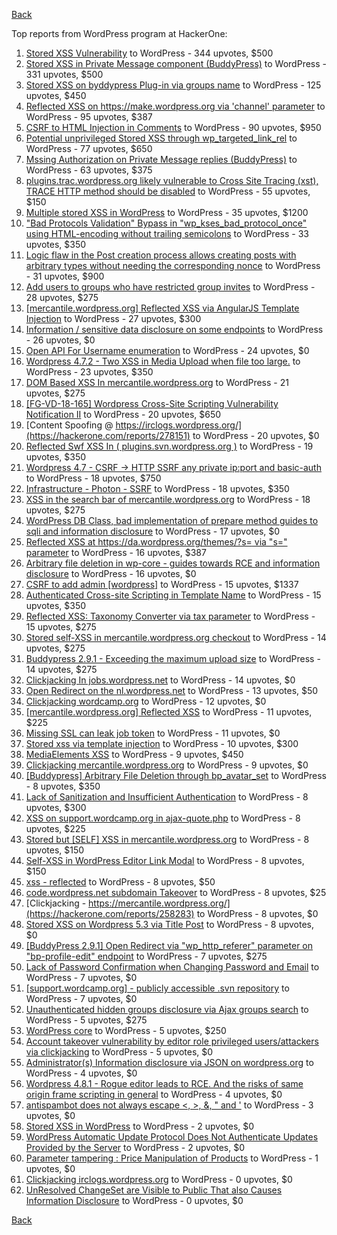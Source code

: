 [Back](../README.md)

Top reports from WordPress program at HackerOne:

1. [Stored XSS Vulnerability](https://hackerone.com/reports/643908) to WordPress - 344 upvotes, $500
2. [Stored XSS in Private Message component (BuddyPress)](https://hackerone.com/reports/487081) to WordPress - 331 upvotes, $500
3. [Stored XSS on byddypress Plug-in via groups name](https://hackerone.com/reports/592316) to WordPress - 125 upvotes, $450
4. [Reflected XSS on https://make.wordpress.org via 'channel' parameter](https://hackerone.com/reports/659419) to WordPress - 95 upvotes, $387
5. [CSRF to HTML Injection in Comments](https://hackerone.com/reports/428019) to WordPress - 90 upvotes, $950
6. [Potential unprivileged Stored XSS through wp_targeted_link_rel](https://hackerone.com/reports/509930) to WordPress - 77 upvotes, $650
7. [Mssing Authorization on Private Message replies (BuddyPress)](https://hackerone.com/reports/490782) to WordPress - 63 upvotes, $375
8. [plugins.trac.wordpress.org likely vulnerable to Cross Site Tracing (xst), TRACE HTTP method should be disabled](https://hackerone.com/reports/222692) to WordPress - 55 upvotes, $150
9. [Multiple stored XSS in WordPress](https://hackerone.com/reports/221507) to WordPress - 35 upvotes, $1200
10. ["Bad Protocols Validation" Bypass in "wp_kses_bad_protocol_once" using HTML-encoding without trailing semicolons](https://hackerone.com/reports/339483) to WordPress - 33 upvotes, $350
11. [Logic flaw in the Post creation process allows creating posts with arbitrary types without needing the corresponding nonce](https://hackerone.com/reports/404323) to WordPress - 31 upvotes, $900
12. [Add users to groups who have restricted group invites](https://hackerone.com/reports/538008) to WordPress - 28 upvotes, $275
13. [[mercantile.wordpress.org] Reflected XSS via AngularJS Template Injection](https://hackerone.com/reports/230234) to WordPress - 27 upvotes, $300
14. [Information / sensitive data disclosure on some endpoints](https://hackerone.com/reports/273726) to WordPress - 26 upvotes, $0
15. [Open API For Username enumeration](https://hackerone.com/reports/385322) to WordPress - 24 upvotes, $0
16. [Wordpress 4.7.2 - Two XSS in Media Upload when file too large.](https://hackerone.com/reports/203515) to WordPress - 23 upvotes, $350
17. [DOM Based XSS In mercantile.wordpress.org](https://hackerone.com/reports/230435) to WordPress - 21 upvotes, $275
18. [[FG-VD-18-165] Wordpress Cross-Site Scripting Vulnerability Notification II](https://hackerone.com/reports/460911) to WordPress - 20 upvotes, $650
19. [Content Spoofing @ https://irclogs.wordpress.org/](https://hackerone.com/reports/278151) to WordPress - 20 upvotes, $0
20. [Reflected Swf XSS In ( plugins.svn.wordpress.org )](https://hackerone.com/reports/270060) to WordPress - 19 upvotes, $350
21. [Wordpress 4.7 - CSRF -&gt; HTTP SSRF any private ip:port and basic-auth](https://hackerone.com/reports/187520) to WordPress - 18 upvotes, $750
22. [Infrastructure - Photon - SSRF](https://hackerone.com/reports/204513) to WordPress - 18 upvotes, $350
23. [XSS in the search bar of mercantile.wordpress.org](https://hackerone.com/reports/221893) to WordPress - 18 upvotes, $275
24. [WordPress DB Class, bad implementation of prepare method guides to sqli and information disclosure](https://hackerone.com/reports/179920) to WordPress - 17 upvotes, $0
25. [Reflected XSS at https://da.wordpress.org/themes/?s= via "s=" parameter](https://hackerone.com/reports/222040) to WordPress - 16 upvotes, $387
26. [Arbitrary file deletion in wp-core - guides towards RCE and information disclosure](https://hackerone.com/reports/291878) to WordPress - 16 upvotes, $0
27. [CSRF to add admin [wordpress]](https://hackerone.com/reports/149589) to WordPress - 15 upvotes, $1337
28. [Authenticated Cross-site Scripting in Template Name](https://hackerone.com/reports/220903) to WordPress - 15 upvotes, $350
29. [Reflected XSS: Taxonomy Converter via tax parameter](https://hackerone.com/reports/495515) to WordPress - 15 upvotes, $275
30. [Stored self-XSS in mercantile.wordpress.org checkout](https://hackerone.com/reports/230232) to WordPress - 14 upvotes, $275
31. [Buddypress 2.9.1 - Exceeding the maximum upload size](https://hackerone.com/reports/263109) to WordPress - 14 upvotes, $275
32. [Clickjacking In jobs.wordpress.net](https://hackerone.com/reports/223024) to WordPress - 14 upvotes, $0
33. [Open Redirect on the nl.wordpress.net](https://hackerone.com/reports/309058) to WordPress - 13 upvotes, $50
34. [Clickjacking wordcamp.org](https://hackerone.com/reports/230581) to WordPress - 12 upvotes, $0
35. [[mercantile.wordpress.org] Reflected XSS](https://hackerone.com/reports/240256) to WordPress - 11 upvotes, $225
36. [Missing SSL can leak job token](https://hackerone.com/reports/222036) to WordPress - 11 upvotes, $0
37. [Stored xss via template injection](https://hackerone.com/reports/250837) to WordPress - 10 upvotes, $300
38. [MediaElements XSS](https://hackerone.com/reports/299112) to WordPress - 9 upvotes, $450
39. [Clickjacking mercantile.wordpress.org](https://hackerone.com/reports/264125) to WordPress - 9 upvotes, $0
40. [[Buddypress] Arbitrary File Deletion through bp_avatar_set](https://hackerone.com/reports/183568) to WordPress - 8 upvotes, $350
41. [Lack of Sanitization and Insufficient Authentication](https://hackerone.com/reports/249759) to WordPress - 8 upvotes, $300
42. [XSS on support.wordcamp.org in ajax-quote.php](https://hackerone.com/reports/355773) to WordPress - 8 upvotes, $225
43. [Stored but [SELF] XSS in mercantile.wordpress.org](https://hackerone.com/reports/222224) to WordPress - 8 upvotes, $150
44. [Self-XSS in WordPress Editor Link Modal](https://hackerone.com/reports/224556) to WordPress - 8 upvotes, $150
45. [xss - reflected](https://hackerone.com/reports/384112) to WordPress - 8 upvotes, $50
46. [code.wordpress.net subdomain Takeover](https://hackerone.com/reports/295330) to WordPress - 8 upvotes, $25
47. [Clickjacking - https://mercantile.wordpress.org/](https://hackerone.com/reports/258283) to WordPress - 8 upvotes, $0
48. [Stored XSS on Wordpress 5.3 via Title Post](https://hackerone.com/reports/754352) to WordPress - 8 upvotes, $0
49. [[BuddyPress 2.9.1] Open Redirect via "wp_http_referer" parameter on "bp-profile-edit" endpoint](https://hackerone.com/reports/277502) to WordPress - 7 upvotes, $275
50. [Lack of Password Confirmation when Changing Password and Email](https://hackerone.com/reports/224214) to WordPress - 7 upvotes, $0
51. [[support.wordcamp.org] - publicly accessible .svn repository](https://hackerone.com/reports/309714) to WordPress - 7 upvotes, $0
52. [Unauthenticated hidden groups disclosure via Ajax groups search](https://hackerone.com/reports/282176) to WordPress - 5 upvotes, $275
53. [WordPress core](https://hackerone.com/reports/153093) to WordPress - 5 upvotes, $250
54. [Account takeover vulnerability by editor role privileged users/attackers via clickjacking](https://hackerone.com/reports/388254) to WordPress - 5 upvotes, $0
55. [Administrator(s) Information disclosure via JSON on wordpress.org](https://hackerone.com/reports/221734) to WordPress - 4 upvotes, $0
56. [Wordpress 4.8.1 - Rogue editor leads to RCE. And the risks of same origin frame scripting in general](https://hackerone.com/reports/263718) to WordPress - 4 upvotes, $0
57. [antispambot does not always escape &lt;, &gt;, &amp;, " and '](https://hackerone.com/reports/298218) to WordPress - 3 upvotes, $0
58. [Stored XSS in WordPress](https://hackerone.com/reports/276105) to WordPress - 2 upvotes, $0
59. [WordPress Automatic Update Protocol Does Not Authenticate Updates Provided by the Server](https://hackerone.com/reports/228854) to WordPress - 2 upvotes, $0
60. [Parameter tampering : Price Manipulation of Products](https://hackerone.com/reports/682344) to WordPress - 1 upvotes, $0
61. [Clickjacking irclogs.wordpress.org](https://hackerone.com/reports/267075) to WordPress - 0 upvotes, $0
62. [UnResolved ChangeSet are Visible to Public That also Causes Information Disclosure](https://hackerone.com/reports/282843) to WordPress - 0 upvotes, $0


[Back](../README.md)